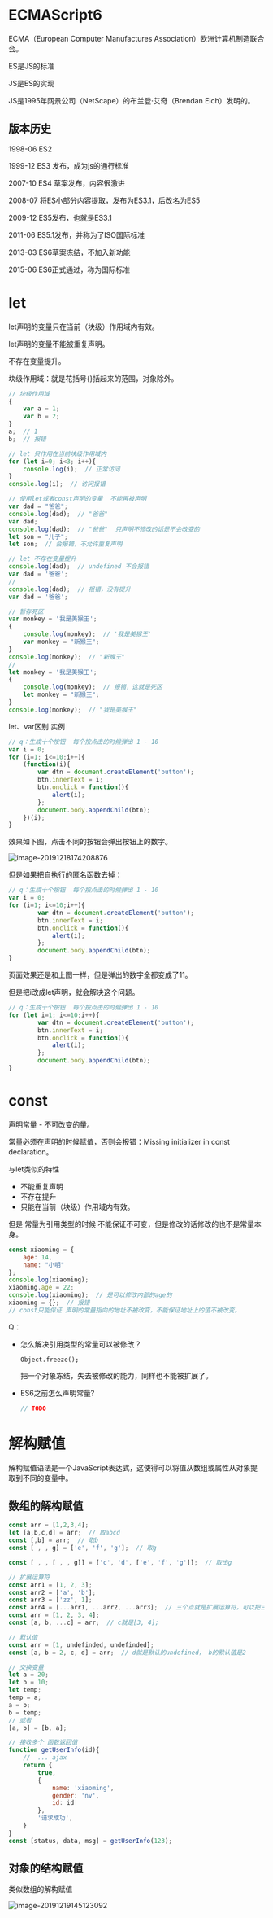 # ECMAScript6

ECMA（European Computer Manufactures Association）欧洲计算机制造联合会。

ES是JS的标准

JS是ES的实现

JS是1995年网景公司（NetScape）的布兰登·艾奇（Brendan Eich）发明的。



## 版本历史

1998-06	ES2

1999-12	ES3 发布，成为js的通行标准

2007-10	ES4 草案发布，内容很激进

2008-07	将ES小部分内容提取，发布为ES3.1，后改名为ES5

2009-12	ES5发布，也就是ES3.1

2011-06	ES5.1发布，并称为了ISO国际标准

2013-03	ES6草案冻结，不加入新功能

2015-06	ES6正式通过，称为国际标准

# let

let声明的变量只在当前（块级）作用域内有效。

let声明的变量不能被重复声明。

不存在变量提升。

块级作用域：就是花括号{}括起来的范围，对象除外。

```javascript
// 块级作用域
{
    var a = 1;
    var b = 2;
}
a;  // 1
b;  // 报错

// let 只作用在当前块级作用域内
for (let i=0; i<3; i++){
    console.log(i);  // 正常访问
}
console.log(i);  // 访问报错

// 使用let或者const声明的变量  不能再被声明
var dad = "爸爸";
console.log(dad);  // "爸爸"
var dad;
console.log(dad);  // "爸爸"  只声明不修改的话是不会改变的
let son = "儿子";
let son;  // 会报错，不允许重复声明

// let 不存在变量提升
console.log(dad);  // undefined 不会报错
var dad = '爸爸';
//
console.log(dad);  // 报错，没有提升
var dad = '爸爸';

// 暂存死区
var monkey = '我是美猴王';
{
    console.log(monkey);  // '我是美猴王'
    var monkey = "新猴王";
}
console.log(monkey);  // "新猴王"
//
let monkey = '我是美猴王';
{
    console.log(monkey);  // 报错，这就是死区
    let monkey = "新猴王";
}
console.log(monkey);  // "我是美猴王"
```

let、var区别 实例

```javascript
// q：生成十个按钮  每个按点击的时候弹出 1 - 10
var i = 0;
for (i=1; i<=10;i++){
    (function(i){
        var dtn = document.createElement('button');
        btn.innerText = i;
        btn.onclick = function(){
            alert(i);
        };
        document.body.appendChild(btn);
    })(i);
}
```

效果如下图，点击不同的按钮会弹出按钮上的数字。

![image-20191218174208876](.\media\image-20191218174208876.png)

但是如果把自执行的匿名函数去掉：

```javascript
// q：生成十个按钮  每个按点击的时候弹出 1 - 10
var i = 0;
for (i=1; i<=10;i++){
        var dtn = document.createElement('button');
        btn.innerText = i;
        btn.onclick = function(){
            alert(i);
        };
        document.body.appendChild(btn);
}
```

页面效果还是和上图一样，但是弹出的数字全都变成了11。

但是把i改成let声明，就会解决这个问题。

```javascript
// q：生成十个按钮  每个按点击的时候弹出 1 - 10
for (let i=1; i<=10;i++){
        var dtn = document.createElement('button');
        btn.innerText = i;
        btn.onclick = function(){
            alert(i);
        };
        document.body.appendChild(btn);
}
```

# const

声明常量 - 不可改变的量。

常量必须在声明的时候赋值，否则会报错：Missing initializer in const declaration。

与let类似的特性

+ 不能重复声明
+ 不存在提升
+ 只能在当前（块级）作用域内有效。

但是  常量为引用类型的时候  不能保证不可变，但是修改的话修改的也不是常量本身。

```javascript
const xiaoming = {
    age: 14,
    name: "小明"
};
console.log(xiaoming);
xiaoming.age = 22;
console.log(xiaoming);  // 是可以修改内部的age的
xiaoming = {};  // 报错
// const只能保证 声明的常量指向的地址不被改变，不能保证地址上的值不被改变。
```

Q：

+ 怎么解决引用类型的常量可以被修改？

  `Object.freeze();`

  把一个对象冻结，失去被修改的能力，同样也不能被扩展了。

+ ES6之前怎么声明常量?

  ```javascript
  // TODO
  ```



# 解构赋值

解构赋值语法是一个JavaScript表达式，这使得可以将值从数组或属性从对象提取到不同的变量中。

## 数组的解构赋值

```javascript
const arr = [1,2,3,4];
let [a,b,c,d] = arr;  // 取abcd
const [,b] = arr;  // 取b
const [ , , g] = ['e', 'f', 'g'];  // 取g

const [ , , [ , , g]] = ['c', 'd', ['e', 'f', 'g']];  // 取出g

// 扩展运算符
const arr1 = [1, 2, 3];
const arr2 = ['a', 'b'];
const arr3 = ['zz', 1];
const arr4 = [...arr1, ...arr2, ...arr3];  // 三个点就是扩展运算符，可以把三个数组合并为一个数组
const arr = [1, 2, 3, 4];
const [a, b, ...c] = arr;  // c就是[3, 4];

// 默认值
const arr = [1, undefinded, undefinded];
const [a, b = 2, c, d] = arr;  // d就是默认的undefined， b的默认值是2

// 交换变量
let a = 20;
let b = 10;
let temp;
temp = a;
a = b;
b = temp;
// 或者
[a, b] = [b, a];

// 接收多个 函数返回值
function getUserInfo(id){
    //  ... ajax
    return {
        true,
        {
        	name: 'xiaoming',
        	gender: 'nv',
        	id: id
    	},
        '请求成功',
    }
}
const [status, data, msg] = getUserInfo(123);
```

## 对象的结构赋值

类似数组的解构赋值

![image-20191219145123092](media/image-20191219145123092.png)

